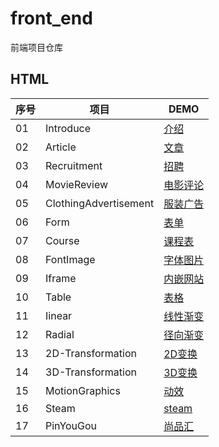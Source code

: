 # front_end
前端项目仓库

## HTML


| 序号 | 项目                  | DEMO                                                                                                                     | 
| ---- | --------------------- | ------------------------------------------------------------------------------------------------------------------------ | 
| 01   | Introduce             | [介绍](https://dingjm.top/HTML/Introduce/)       |
| 02   | Article             | [文章](https://dingjm.top/HTML/Article/)       |
| 03   | Recruitment             | [招聘](https://dingjm.top/HTML/Recruitment/)       |
| 04   | MovieReview             | [电影评论](https://dingjm.top/HTML/MovieReview/)       |
| 05   | ClothingAdvertisement             | [服装广告](https://dingjm.top/HTML/ClothingAdvertisement/)       |
| 06   | Form             | [表单](https://dingjm.top/HTML/Form/)       |
| 07   | Course             | [课程表](https://dingjm.top/HTML/Course/)       |
| 08   | FontImage             | [字体图片](https://dingjm.top/HTML/FontImage/)       |
| 09   | Iframe             | [内嵌网站](https://dingjm.top/HTML/Iframe/)       |
| 10   | Table             | [表格](https://dingjm.top/HTML/Table/)       |
| 11   | Iinear             | [线性渐变](https://dingjm.top/HTML/Iinear/)       |
| 12   | Radial             | [径向渐变](https://dingjm.top/HTML/Radial/)       |
| 13   | 2D-Transformation             | [2D变换](https://dingjm.top/HTML/2D-Transformation/)       |
| 14   | 3D-Transformation             | [3D变换](https://dingjm.top/HTML/3D-Transformation/)       |
| 15   | MotionGraphics             | [动效](https://dingjm.top/HTML/MotionGraphics/)       |
| 16   | Steam             | [steam](https://dingjm.top/HTML/Steam/)       |
| 17   | PinYouGou             | [尚品汇](https://dingjm.top/HTML/PinYouGou/)       |